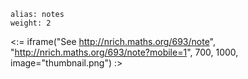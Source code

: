 ````
alias: notes
weight: 2
````

<:= iframe("See http://nrich.maths.org/693/note", "http://nrich.maths.org/693/note?mobile=1", 700, 1000, image="thumbnail.png") :>